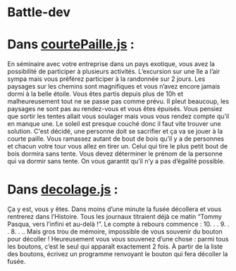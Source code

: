 # Battle-dev
# Dans [courtePaille.js](https://github.com/Michellah/Battle-dev/blob/main/courtePaille.js) :
  En séminaire avec votre entreprise dans un pays exotique, vous avez la possibilité 
de participer à plusieurs activités. L’excursion sur une île a l’air sympa mais vous 
préférez participer à la randonnée sur 2 jours. Les paysages sur les chemins sont 
magnifiques et vous n’avez encore jamais dormi à la belle étoile.
Vous êtes partis depuis plus de 10h et malheureusement tout ne se passe pas 
comme prévu. Il pleut beaucoup, les paysages ne sont pas au rendez-vous et vous 
êtes épuisés. Vous pensiez que sortir les tentes allait vous soulager mais vous vous 
rendez compte qu’il en manque une.
Le soleil est presque couché donc il faut vite trouver une solution. C'est décidé, 
une personne doit se sacrifier et ça va se jouer à la courte paille. Vous ramassez 
autant de bout de bois qu’il y a de personnes et chacun votre tour vous allez en 
tirer un. Celui qui tire le plus petit bout de bois dormira sans tente.
Vous devez déterminer le prénom de la personne qui va dormir sans tente.
On vous garantit qu’il n’y a pas d’égalité possible.

# Dans [decolage.js](https://github.com/Michellah/Battle-dev/blob/main/decolage.js) :
  Ça y est, vous y êtes. Dans moins d’une minute la fusée décollera et vous rentrerez dans l’Histoire. Tous
les journaux titraient déjà ce matin “Tommy Pasqua, vers l’infini et au-delà !”.
Le compte à rebours commence : 10. . . 9. . . 8. . .. Mais gros trou de mémoire, impossible de vous
souvenir du bouton pour décoller ! Heureusement vous vous souvenez d’une chose : parmi tous les
boutons, c’est le seul qui apparaît exactement 2 fois.
À partir de la liste des boutons, écrivez un programme renvoyant le bouton qui fera décoller la fusée.
